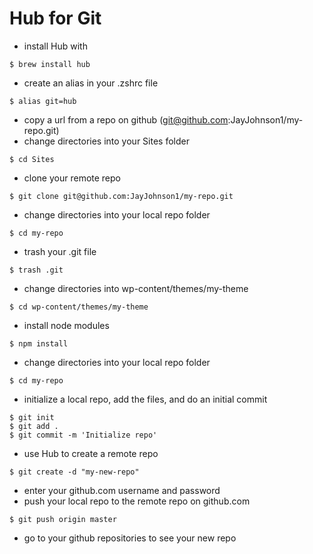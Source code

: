 # Hub for Git

* install Hub with
```
$ brew install hub
```
* create an alias in your .zshrc file
```
$ alias git=hub
```
* copy a url from a repo on github (git@github.com:JayJohnson1/my-repo.git)
* change directories into your Sites folder
```
$ cd Sites
```
* clone your remote repo
```
$ git clone git@github.com:JayJohnson1/my-repo.git
```
* change directories into your local repo folder
```
$ cd my-repo
```
* trash your .git file
```
$ trash .git
```
* change directories into wp-content/themes/my-theme
```
$ cd wp-content/themes/my-theme
```
* install node modules
```
$ npm install
```
* change directories into your local repo folder
```
$ cd my-repo
```
* initialize a local repo, add the files, and do an initial commit
```
$ git init
$ git add .
$ git commit -m 'Initialize repo'
```
* use Hub to create a remote repo
```
$ git create -d "my-new-repo"
```
* enter your github.com username and password
* push your local repo to the remote repo on github.com
```
$ git push origin master
```
* go to your github repositories to see your new repo
